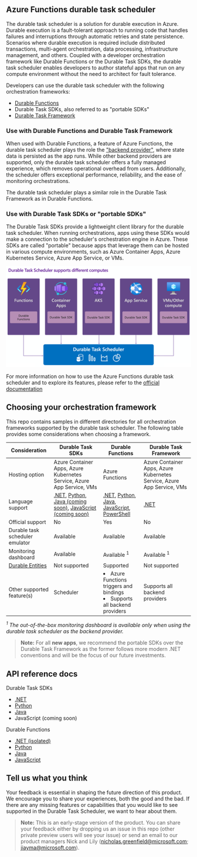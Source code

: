 ## Azure Functions durable task scheduler

The durable task scheduler is a solution for durable execution in Azure. Durable execution is a fault-tolerant approach to running code that handles failures and interruptions through automatic retries and state persistence. Scenarios where durable execution is required include distributed transactions, multi-agent orchestration, data processing, infrastructure management, and others. Coupled with a developer orchestration framework like Durable Functions or the Durable Task SDKs, the durable task scheduler enables developers to author stateful apps that run on any compute environment without the need to architect for fault tolerance. 

Developers can use the durable task scheduler with the following orchestration frameworks: 
- [Durable Functions](https://learn.microsoft.com/azure/azure-functions/durable/durable-functions-overview) 
- Durable Task SDKs, also referred to as "portable SDKs"
- [Durable Task Framework](https://github.com/Azure/durabletask) 

### Use with Durable Functions and Durable Task Framework
When used with Durable Functions, a feature of Azure Functions, the durable task scheduler plays the role the ["backend provider"](https://learn.microsoft.com/azure/azure-functions/durable/durable-functions-storage-providers), where state data is persisted as the app runs. While other backend providers are supported, only the durable task scheduler offers a fully managed experience, which removes operational overhead from users. Additionally, the scheduler offers exceptional performance, reliability, and the ease of monitoring orchestrations. 

The durable task scheduler plays a similar role in the Durable Task Framework as in Durable Functions. 

### Use with Durable Task SDKs or "portable SDKs"
The Durable Task SDKs provide a lightweight client library for the durable task scheduler. When running orchestrations, apps using these SDKs would make a connection to the scheduler's orchestration engine in Azure. These SDKs are called "portable" because apps that leverage them can be hosted in various compute environments, such as Azure Container Apps, Azure Kubernetes Service, Azure App Service, or VMs. 

![Durable Task Scheduler in all Azure Computes](./media/images/portable-sdks/dts-in-all-computes.png)

For more information on how to use the Azure Functions durable task scheduler and to explore its features, please refer to the [official documentation](https://aka.ms/dts-documentation)

## Choosing your orchestration framework
This repo contains samples in different directories for all orchestration frameworks supported by the durable task scheduler. The following table provides some considerations when choosing a framework. 

|Consideration | Durable Task SDKs | Durable Functions | Durable Task Framework|
|--------------| --------------| ------------------| --------------------- | 
|Hosting option| Azure Container Apps, Azure Kubernetes Service, Azure App Service, VMs | Azure Functions | Azure Container Apps, Azure Kubernetes Service, Azure App Service, VMs |
|Language support | [.NET](https://github.com/microsoft/durabletask-dotnet/), [Python](https://github.com/microsoft/durabletask-python), [Java (coming soon)](https://github.com/microsoft/durabletask-java), [JavaScript (coming soon)](https://github.com/microsoft/durabletask-js) | [.NET](https://github.com/Azure/azure-functions-durable-extension), [Python](https://github.com/Azure/azure-functions-durable-python), [Java](https://github.com/microsoft/durabletask-java), [JavaScript](https://github.com/Azure/azure-functions-durable-js), [PowerShell](https://github.com/Azure/azure-functions-powershell-worker/tree/dev/examples/durable) | [.NET](https://github.com/Azure/durabletask) |
|Official support| No | Yes | No |
|Durable task scheduler emulator| Available | Available |Available |
|Monitoring dashboard| Available | Available <sup>1</sup> | Available <sup>1</sup>|
|[Durable Entities](https://learn.microsoft.com/azure/azure-functions/durable/durable-functions-entities)| Not supported | Supported | Not supported|
|Other supported feature(s)| Scheduler| <li>Azure Functions triggers and bindings</li> <li> Supports all backend providers </li> |Supports all backend providers|

*<sup>1</sup> The out-of-the-box monitoring dashboard is available only when using the durable task scheduler as the backend provider.*

> **Note:** For all **new apps**, we recommend the portable SDKs over the Durable Task Framework as the former follows more modern .NET conventions and will be the focus of our future investments.

## API reference docs
Durable Task SDKs
- [.NET](https://learn.microsoft.com/en-us/dotnet/api/microsoft.durabletask?view=durabletask-dotnet-1.x)
- [Python](https://github.com/microsoft/durabletask-python)
- [Java](https://learn.microsoft.com/en-us/java/api/com.microsoft.durabletask?view=durabletask-java-1.x)
- JavaScript (coming soon)


Durable Functions
- [.NET (isolated)](https://learn.microsoft.com/en-us/dotnet/api/microsoft.azure.functions.worker.extensions.durabletask?view=azure-dotnet)
- [Python](https://learn.microsoft.com/en-us/python/api/azure-functions-durable/azure.durable_functions?view=azure-python)
- [Java](https://learn.microsoft.com/en-us/java/api/com.microsoft.durabletask.azurefunctions?view=azure-java-stable)
- [JavaScript](https://learn.microsoft.com/en-us/javascript/api/durable-functions/?view=azure-node-latest)

## Tell us what you think

Your feedback is essential in shaping the future direction of this product. We encourage you to share your experiences, both the good and the bad. If there are any missing features or capabilities that you would like to see supported in the Durable Task Scheduler, we want to hear about them.

> **Note:** This is an early-stage version of the product. You can share your feedback either by dropping us an issue in this repo (other private preview users will see your issue) or send an email to our product managers Nick and Lily ([nicholas.greenfield@microsoft.com](mailto:nicholas.greenfield@microsoft.com); [jiayma@microsoft.com](mailto:jiayma@microsoft.com)).
